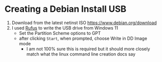 # Creating a Debian Install USB

1. Download from the latest netinst ISO  https://www.debian.org/download 
2. I used [Rufus](https://rufus.ie) to write the USB drive from Windows 11 
   - Set the Partition Scheme options to GPT
   - after clicking `Start`, when prompted, choose Write in DD Image mode
       - I am not 100% sure this is required but it should more closely match
       what the linux command line creation docs say






